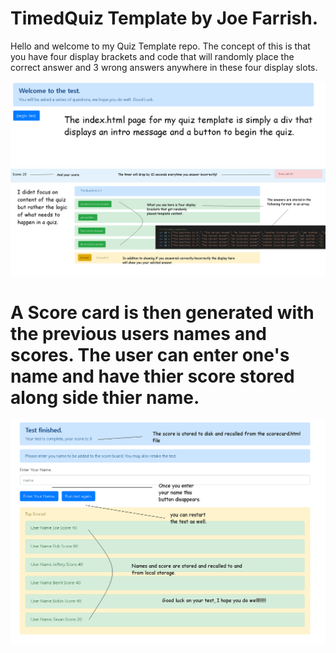 # TimedQuiz Template by Joe Farrish.

Hello and welcome to my Quiz Template repo. The concept of this is that you have four display brackets and code that will randomly place the correct answer and 3 wrong answers anywhere in these four display slots.


<img src = "https://github.com/joejoe909/TimedQuiz/blob/master/design%20notes/Intro.png?raw=true" alt = "Quiz Template intro image">


<img src = "https://github.com/joejoe909/TimedQuiz/blob/master/design%20notes/QuizMechanics.png?raw=true" alt = "The Quiz Mechanics">


# A Score card is then generated with the previous users names and scores. The user can enter one's name and have thier score stored along side thier name.


<img src = "https://github.com/joejoe909/TimedQuiz/blob/master/design%20notes/TheScoreCard.png?raw=true" alt = "The score card">
